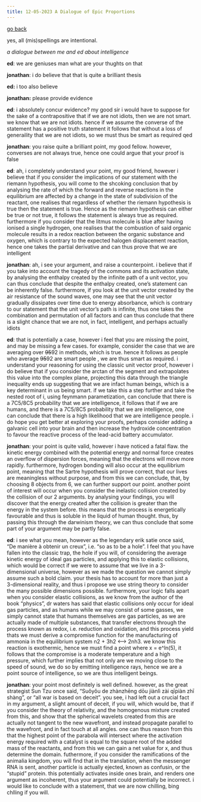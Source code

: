 ```yaml
---
title: 12-05-2023 A Dialogue of Epic Proportions
---
```


[go back](articles.md)

yes, all (mis)spellings are intentional.

_a dialogue between me and ed about intelligence_

**ed**: we are geniuses man what are your thughts on that

**jonathan**: i do believe that that is quite a brilliant thesis

**ed:** i too also believe

**jonathan:** please provide evidence

**ed**: i absolutely concur evidence? my good sir i would have to suppose for the sake of a contrapositive that if we are not idiots, then we are not smart. we know that we are not idiots. hence if we assume the converse of the statement has a positive truth statement it follows that without a loss of generaility that we are not idiots, so we must thus be smart as required qed

**jonathan**: you raise quite a brilliant point, my good fellow. however, converses are not always true, hence one could argue that your proof is false

**ed**: ah, i completely understand your point, my good friend, however i believe that if you consider the implications of our statement with the riemann hypothesis, you will come to the shcoking conclusion that by analysing the rate of which the forward and reverse reactions in the equilibrium are affected by a change in the state of subdivision of the reactant, one realises that regardless of whether the riemann hypothesis is true then the statement is true. Hence as the riemann hypothesis can either be true or not true, it follows the statement is always true as required. furthermore if you consider that the litmus molecule is blue after having ionised a single hydrogen, one realises that the combustion of said organic molecule results in a redox reaction between the organic substance and oxygen, which is contrary to the expected halogen displacement reaction, hence one takes the partial derivative and can thus prove that we are intelligent

**jonathan**: ah, i see your argument, and raise a counterpoint. i believe that if you take into account the tragedy of the commons and its activation state, by analysing the enthalpy created by the infinite path of a unit vector, you can thus conclude that despite the enthalpy created, one’s statement can be inherently false. furthermore, if you look at the unit vector created by the air resistance of the sound waves, one may see that the unit vector gradually dissipates over time due to energy absorbance, which is contrary to our statement that the unit vector’s path is infinite, thus one takes the combination and permutation of all factors and can thus conclude that there is a slight chance that we are not, in fact, intelligent, and perhaps actually idiots

**ed**: that is potentially a case, however i feel that you are missing the point, and may be missing a few cases. for example, consider the case that we are averaging over ~~95~~92 in methods, which is true. hence it follows as people who average ~~95~~92 are smart people , we are thus smart as required. i understand your reasoning for using the classic unit vector proof, however i do believe that if you consider the arctan of the segment and extrapolates this value into the complex plane, projecting this data through the triangle inequality ends up suggesting that we are infact human beings, which is a key determinant in us being smart. if we take this a step further and take the nested root of i, using feynmann parametization, can conclude that there is a 7C5/8C5 probability that we are intelligence, it follows that if we are humans, and there is a 7C5/8C5 probability that we are intelligence, one can conclude that there is a high likelihood that we are intelligence people. i do hope you get better at exploring your proofs, perhaps consider adding a galvanic cell into your brain and then increase the hydroxide concentration to favour the reactive process of the lead-acid battery accumulator.

**jonathan**: your point is quite valid, however i have noticed a fatal flaw. the kinetic energy combined with the potential energy and normal force creates an overflow of dispersion forces, meaning that the electrons will move more rapidly. furthermore, hydrogen bonding will also occur at the equilibrium point, meaning that the Sartre hypothesis will prove correct, that our lives are meaningless without purpose, and from this we can conclude, that, by choosing 8 objects from 6, we can further support our point. another point of interest will occur when you consider the inelastic collision created by the collision of our 2 arguments. by analysing your findings, you will discover that the energy created after the collision is greater than the energy in the system before. this means that the process is energetically favourable and thus is soluble in the liquid of human thought. thus, by passing this through the darwinism theory, we can thus conclude that some part of your argument may be partly false.

**ed**: i see what you mean, however as the legendary erik satie once said, “De manière à obtenir un creux”, i.e. “so as to be a hole”. I feel that you have fallen into the classic trap, the hole if you will, of considering the average kinetic energy of ideal gas particles, and applying this to elastic collisions, which would be correct if we were to assume that we live in a 3-dimensional universe, however as we made the question we cannot simply assume such a bold claim. your thesis has to account for more than just a 3-dimensional reality, and thus i propose we use string theory to consider the many possible dimensions possible. furthermore, your logic falls apart when you consider elastic collisions, as we know from the author of the book “physics”, dr waters has said that elastic collisions only occur for ideal gas particles, and as humans while we may consist of some gasses, we simply cannot state that humans themselves are gas particles, as we are actually made of multiple substances, that transfer electrons through the process known as redox, i.e. reduction and oxidation, and this process yield thats we must derive a compromise function for the manufacturing of ammonia in the equilibrium system n2 + 3h2 <–> 2nh3. we know this reaction is exothermic, hence we must find a point where x = e^ln(5), it follows that the compromise is a moderate temperature and a high pressure, which further implies that not only are we moving close to the speed of sound, we do so by emitting intelligence rays, hence we are a point source of intelligence, so we are thus intelligent beings.

**jonathan**: your point most definitely is well defined. however, as the great strategist Sun Tzu once said, “Suǒyǒu de zhànzhēng dōu jiànlì zài qīpiàn zhī shàng”, or “all war is based on deceit”. you see, i had left out a crucial fact in my argument, a slight amount of deceit, if you will, which would be, that if you consider the theory of relativity, and the homogenous mixture created from this, and show that the spherical wavelets created from this are actually not tangent to the new wavefront, and instead propagate parallel to the wavefront, and in fact touch at all angles. one can thus reason from this that the highest point of the parabola will intersect where the activation energy required with a catalyst is equal to the square root of the added mass of the reactants, and from this we can gain a net value for x, and thus determine the domain. futhermore, if you consider the ramifications of the animalia kingdom, you will find that in the translation, when the messenger RNA is sent, another particle is actually ejected, known as confusin, or the “stupid” protein. this potentially activates inside ones brain, and renders one argument as incoherent, thus your argument could potentially be incorrect. i would like to conclude with a statement, that we are now chilling, bing chlling if you will.